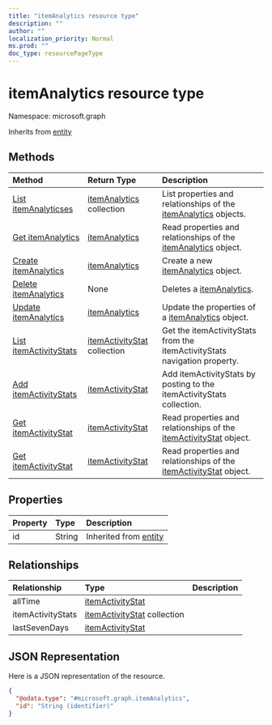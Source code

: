```yaml
---
title: "itemAnalytics resource type"
description: ""
author: ""
localization_priority: Normal
ms.prod: ""
doc_type: resourcePageType
---
```


# itemAnalytics resource type


Namespace: microsoft.graph




Inherits from [entity](../resources/entity.md)

## Methods
|Method|Return Type|Description|
|:---|:---|:---|
|[List itemAnalyticses](../api/itemanalytics-list.md)|[itemAnalytics](../resources/itemanalytics.md) collection|List properties and relationships of the [itemAnalytics](../resources/itemanalytics.md) objects.|
|[Get itemAnalytics](../api/itemanalytics-get.md)|[itemAnalytics](../resources/itemanalytics.md)|Read properties and relationships of the [itemAnalytics](../resources/itemanalytics.md) object.|
|[Create itemAnalytics](../api/itemanalytics-create.md)|[itemAnalytics](../resources/itemanalytics.md)|Create a new [itemAnalytics](../resources/itemanalytics.md) object.|
|[Delete itemAnalytics](../api/itemanalytics-delete.md)|None|Deletes a [itemAnalytics](../resources/itemanalytics.md).|
|[Update itemAnalytics](../api/itemanalytics-update.md)|[itemAnalytics](../resources/itemanalytics.md)|Update the properties of a [itemAnalytics](../resources/itemanalytics.md) object.|
|[List itemActivityStats](../api/itemanalytics-list-itemactivitystats.md)|[itemActivityStat](../resources/itemactivitystat.md) collection|Get the itemActivityStats from the itemActivityStats navigation property.|
|[Add itemActivityStats](../api/itemanalytics-post-itemactivitystats.md)|[itemActivityStat](../resources/itemactivitystat.md)|Add itemActivityStats by posting to the itemActivityStats collection.|
|[Get itemActivityStat](../api/itemactivitystat-get.md)|[itemActivityStat](../resources/itemactivitystat.md)|Read properties and relationships of the [itemActivityStat](../resources/itemactivitystat.md) object.|
|[Get itemActivityStat](../api/itemactivitystat-get.md)|[itemActivityStat](../resources/itemactivitystat.md)|Read properties and relationships of the [itemActivityStat](../resources/itemactivitystat.md) object.|

## Properties
|Property|Type|Description|
|:---|:---|:---|
|id|String| Inherited from [entity](../resources/entity.md)|

## Relationships
|Relationship|Type|Description|
|:---|:---|:---|
|allTime|[itemActivityStat](../resources/itemactivitystat.md)||
|itemActivityStats|[itemActivityStat](../resources/itemactivitystat.md) collection||
|lastSevenDays|[itemActivityStat](../resources/itemactivitystat.md)||

## JSON Representation
Here is a JSON representation of the resource.
<!-- {
  "blockType": "resource",
  "keyProperty": "id",
  "@odata.type": "microsoft.graph.itemAnalytics",
  "baseType": "microsoft.graph.entity",
  "openType": true
}
-->
``` json
{
  "@odata.type": "#microsoft.graph.itemAnalytics",
  "id": "String (identifier)"
}
```


